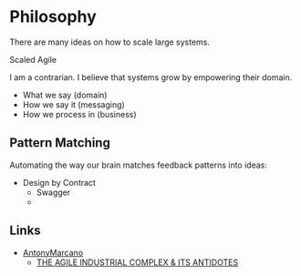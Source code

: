 # Philosophy

There are many ideas on how to scale large systems.

Scaled Agile

I am a contrarian. I believe that systems grow by empowering their domain.

* What we say (domain)
* How we say it (messaging)
* How we process in (business)

## Pattern Matching

Automating the way our brain matches feedback patterns into ideas:

* Design by Contract
  * Swagger
  *

## Links

* [AntonyMarcano](https://twitter.com/AntonyMarcano/status/1548212680669876224)
  * [THE AGILE INDUSTRIAL COMPLEX & ITS ANTIDOTES](https://www.smharter.com/blog/the-agile-industrial-complex-its-antidotes/)
